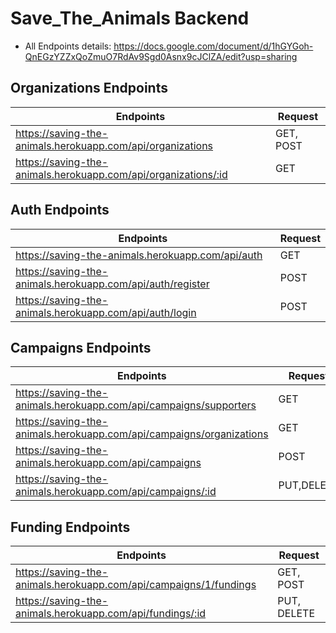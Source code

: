# Save_The_Animals Backend

- All Endpoints details: https://docs.google.com/document/d/1hGYGoh-QnEGzYZZxQoZmuO7RdAv9Sgd0Asnx9cJClZA/edit?usp=sharing 

## Organizations Endpoints

| Endpoints                                                      | Request   |
|----------------------------------------------------------------|-----------|
| https://saving-the-animals.herokuapp.com/api/organizations     | GET, POST |
| https://saving-the-animals.herokuapp.com/api/organizations/:id | GET       |

## Auth Endpoints
 
| Endpoints                                                  | Request |
|------------------------------------------------------------|---------|
| https://saving-the-animals.herokuapp.com/api/auth          | GET     |
| https://saving-the-animals.herokuapp.com/api/auth/register | POST    |
| https://saving-the-animals.herokuapp.com/api/auth/login    | POST    |

## Campaigns Endpoints

| Endpoints                                                            | Request    |
|----------------------------------------------------------------------|------------|
| https://saving-the-animals.herokuapp.com/api/campaigns/supporters    | GET        |
| https://saving-the-animals.herokuapp.com/api/campaigns/organizations | GET        |
| https://saving-the-animals.herokuapp.com/api/campaigns               | POST       |
| https://saving-the-animals.herokuapp.com/api/campaigns/:id           | PUT,DELETE |

## Funding Endpoints

| Endpoints                                                         | Request     |
|-------------------------------------------------------------------|-------------|
| https://saving-the-animals.herokuapp.com/api/campaigns/1/fundings | GET, POST   |
| https://saving-the-animals.herokuapp.com/api/fundings/:id         | PUT, DELETE |